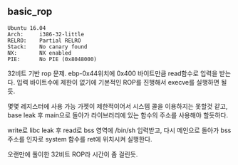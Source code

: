 basic_rop
---------
```
Ubuntu 16.04
Arch:     i386-32-little
RELRO:    Partial RELRO
Stack:    No canary found
NX:       NX enabled
PIE:      No PIE (0x8048000)
```

32비트 기반 rop 문제. ebp-0x44위치에 0x400 바이트만큼 read함수로 입력을 받는다. 
입력 바이트수에 제한이 없기에 기본적인 ROP를 진행해서 execve를 실행하면 될듯. 

몇몇 레지스터에 사용 가능 가젯이 제한적이어서 시스템 콜을 이용하지는 못할것 같고, 
base leak 후 main으로 돌아가 라이브러리에 있는 함수의 주소를 사용해야 할듯하다. 

write로 libc leak 후 read로 bss 영역에 /bin/sh 입력받고, 
다시 메인으로 돌아가 bss 주소를 인자로 system 함수를 ret에 위치시켜 실행한다. 

오랜만에 풀이한 32비트 ROP라 시간이 좀 걸린듯. 


